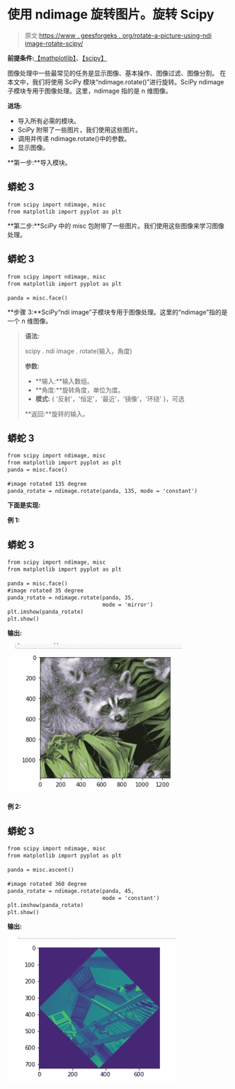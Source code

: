 # 使用 ndimage 旋转图片。旋转 Scipy

> 原文:[https://www . geesforgeks . org/rotate-a-picture-using-ndi image-rotate-scipy/](https://www.geeksforgeeks.org/rotate-a-picture-using-ndimage-rotate-scipy/)

**前提条件:**[【mathplotlib】](https://www.geeksforgeeks.org/python-introduction-matplotlib/)、[【scipy】](https://www.geeksforgeeks.org/data-analysis-with-scipy/)

图像处理中一些最常见的任务是显示图像、基本操作、图像过滤、图像分割。
在本文中，我们将使用 SciPy 模块“ndimage.rotate()”进行旋转。SciPy ndimage 子模块专用于图像处理。这里，ndimage 指的是 n 维图像。

**进场:**

*   导入所有必需的模块。
*   SciPy 附带了一些图片，我们使用这些图片。
*   调用并传递 ndimage.rotate()中的参数。
*   显示图像。

**第一步:**导入模块。

## 蟒蛇 3

```
from scipy import ndimage, misc
from matplotlib import pyplot as plt
```

**第二步:**SciPy 中的 misc 包附带了一些图片。我们使用这些图像来学习图像处理。

## 蟒蛇 3

```
from scipy import ndimage, misc
from matplotlib import pyplot as plt

panda = misc.face()
```

**步骤 3:**SciPy“ndi image”子模块专用于图像处理。这里的“ndimage”指的是一个 n 维图像。

> **语法:**
> 
> scipy . ndi image . rotate(输入，角度)
> 
> **参数:**
> 
> *   **输入:**输入数组。
> *   **角度:**旋转角度，单位为度。
> *   **模式:** { '反射'，'恒定'，'最近'，'镜像'，'环绕' }，可选
> 
> **返回:**旋转的输入。

## 蟒蛇 3

```
from scipy import ndimage, misc
from matplotlib import pyplot as plt
panda = misc.face()

#image rotated 135 degree
panda_rotate = ndimage.rotate(panda, 135, mode = 'constant')
```

**下面是实现:**

**例 1:**

## 蟒蛇 3

```
from scipy import ndimage, misc
from matplotlib import pyplot as plt

panda = misc.face()
#image rotated 35 degree
panda_rotate = ndimage.rotate(panda, 35,
                              mode = 'mirror')
plt.imshow(panda_rotate)
plt.show()
```

**输出:**

![](img/15e65cf417ca8e6c554be923ed27b23a.png)

**例 2:**

## 蟒蛇 3

```
from scipy import ndimage, misc
from matplotlib import pyplot as plt

panda = misc.ascent()

#image rotated 360 degree
panda_rotate = ndimage.rotate(panda, 45, 
                              mode = 'constant')
plt.imshow(panda_rotate)
plt.show()
```

**输出:**

![](img/eda4ff1aa1ea577be0e81ec65fe2a835.png)